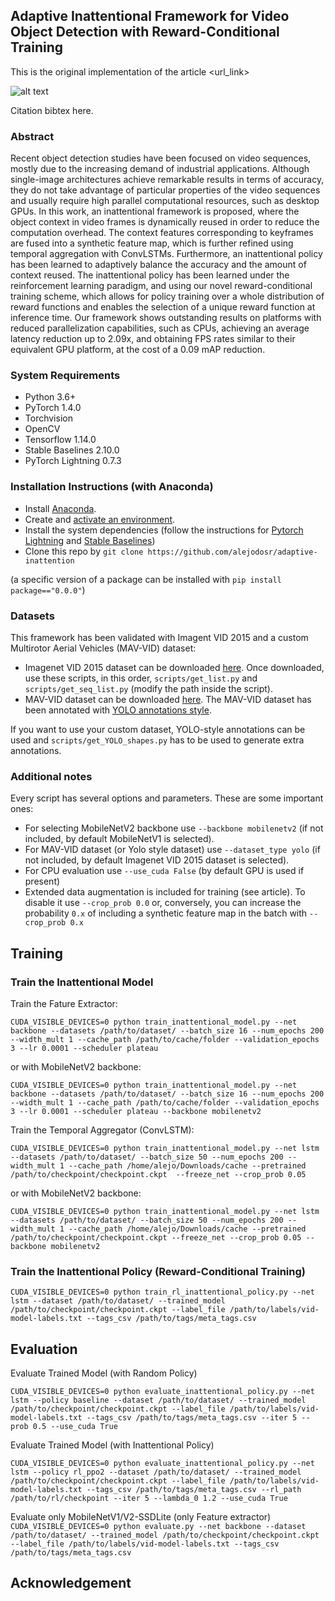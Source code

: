 ## Adaptive Inattentional Framework for Video Object Detection with Reward-Conditional Training #
This is the original implementation of the article <url_link>

![alt text](main_image.png)

Citation bibtex here.

### Abstract ###
Recent object detection studies have been focused on video sequences, mostly due to the increasing demand of industrial applications. Although single-image architectures achieve remarkable results in terms of accuracy, they do not take advantage of particular properties of the video sequences and usually require high parallel computational resources, such as desktop GPUs. In this work, an inattentional framework is proposed, where the object context in video frames is dynamically reused in order to reduce the computation overhead. The context features corresponding to keyframes are fused into a synthetic feature map, which is further refined using temporal aggregation with ConvLSTMs. Furthermore, an inattentional policy has been learned to adaptively balance the accuracy and the amount of context reused. The inattentional policy has been learned under the reinforcement learning paradigm, and using our novel reward-conditional training scheme, which allows for policy training over a whole distribution of reward functions and enables the selection of a unique reward function at inference time. Our framework shows outstanding results on platforms with reduced parallelization capabilities, such as CPUs, achieving an average latency reduction up to 2.09x, and obtaining FPS rates similar to their equivalent GPU platform, at the cost of a 0.09 mAP reduction.

### System Requirements ###

- Python 3.6+
- PyTorch 1.4.0
- Torchvision
- OpenCV
- Tensorflow 1.14.0
- Stable Baselines 2.10.0
- PyTorch Lightning 0.7.3

### Installation Instructions (with Anaconda) ###

- Install [Anaconda](https://docs.anaconda.com/anaconda/install/).
- Create and [activate an environment](https://docs.conda.io/projects/conda/en/latest/user-guide/tasks/manage-environments.html).
- Install the system dependencies (follow the instructions for [Pytorch Lightning](https://github.com/PyTorchLightning/pytorch-lightning) and [Stable Baselines](https://stable-baselines.readthedocs.io/en/master/guide/install.html))
- Clone this repo by `git clone https://github.com/alejodosr/adaptive-inattention`

(a specific version of a package can be installed with `pip install package=="0.0.0"`)

### Datasets ###

This framework has been validated with Imagent VID 2015 and a custom Multirotor Aerial Vehicles (MAV-VID) dataset:
- Imagenet VID 2015 dataset can be downloaded [here](http://bvisionweb1.cs.unc.edu/ILSVRC2017/download-videos-1p39.php). Once downloaded, use these scripts, in this order, `scripts/get_list.py` and `scripts/get_seq_list.py` (modify the path inside the script).
- MAV-VID dataset can be downloaded [here](https://bitbucket.org/alejodosr/mav-vid-dataset). The MAV-VID dataset has been annotated with [YOLO annotations style](https://github.com/AlexeyAB/Yolo_mark).

If you want to use your custom dataset, YOLO-style annotations can be used and `scripts/get_YOLO_shapes.py` has to be used to generate extra annotations.

### Additional notes ###
Every script has several options and parameters. These are some important ones:
- For selecting MobileNetV2 backbone use `--backbone mobilenetv2` (if not included, by default MobileNetV1 is selected).
- For MAV-VID dataset (or Yolo style dataset) use `--dataset_type yolo` (if not included, by default Imagenet VID 2015 dataset is selected).
- For CPU evaluation use `--use_cuda False` (by default GPU is used if present)
- Extended data augmentation is included for training (see article).  To disable it use `--crop_prob 0.0` or, conversely, you can increase the probability `0.x` of including a synthetic feature map in the batch with `--crop_prob 0.x`

## Training ##
### Train the Inattentional Model ###

Train the Fature Extractor:

`CUDA_VISIBLE_DEVICES=0 python train_inattentional_model.py --net backbone --datasets /path/to/dataset/ --batch_size 16 --num_epochs 200 --width_mult 1 --cache_path /path/to/cache/folder --validation_epochs 3 --lr 0.0001 --scheduler plateau`

or with MobileNetV2 backbone:

`CUDA_VISIBLE_DEVICES=0 python train_inattentional_model.py --net backbone --datasets /path/to/dataset/ --batch_size 16 --num_epochs 200 --width_mult 1 --cache_path /path/to/cache/folder --validation_epochs 3 --lr 0.0001 --scheduler plateau --backbone mobilenetv2`

Train the Temporal Aggregator (ConvLSTM):

```CUDA_VISIBLE_DEVICES=0 python train_inattentional_model.py --net lstm --datasets /path/to/dataset/ --batch_size 50 --num_epochs 200 --width_mult 1 --cache_path /home/alejo/Downloads/cache --pretrained /path/to/checkpoint/checkpoint.ckpt  --freeze_net --crop_prob 0.05```

or with MobileNetV2 backbone:

`CUDA_VISIBLE_DEVICES=0 python train_inattentional_model.py --net lstm --datasets /path/to/dataset/ --batch_size 50 --num_epochs 200 --width_mult 1 --cache_path /home/alejo/Downloads/cache --pretrained /path/to/checkpoint/checkpoint.ckpt --freeze_net --crop_prob 0.05 --backbone mobilenetv2`


### Train the Inattentional Policy (Reward-Conditional Training) ###

`CUDA_VISIBLE_DEVICES=0 python train_rl_inattentional_policy.py --net lstm --dataset /path/to/dataset/ --trained_model /path/to/checkpoint/checkpoint.ckpt --label_file /path/to/labels/vid-model-labels.txt --tags_csv /path/to/tags/meta_tags.csv`

## Evaluation ##
Evaluate Trained Model (with Random Policy)

`CUDA_VISIBLE_DEVICES=0 python evaluate_inattentional_policy.py --net lstm --policy baseline --dataset /path/to/dataset/ --trained_model /path/to/checkpoint/checkpoint.ckpt --label_file /path/to/labels/vid-model-labels.txt --tags_csv /path/to/tags/meta_tags.csv --iter 5 --prob 0.5 --use_cuda True`

Evaluate Trained Model (with Inattentional Policy)

``CUDA_VISIBLE_DEVICES=0 python evaluate_inattentional_policy.py --net lstm --policy rl_ppo2 --dataset /path/to/dataset/ --trained_model /path/to/checkpoint/checkpoint.ckpt --label_file /path/to/labels/vid-model-labels.txt --tags_csv /path/to/tags/meta_tags.csv --rl_path /path/to/rl/checkpoint --iter 5 --lambda_0 1.2 --use_cuda True``

Evaluate only MobileNetV1/V2-SSDLite (only Feature extractor)
``CUDA_VISIBLE_DEVICES=0 python evaluate.py --net backbone --dataset /path/to/dataset/ --trained_model /path/to/checkpoint/checkpoint.ckpt --label_file /path/to/labels/vid-model-labels.txt --tags_csv /path/to/tags/meta_tags.csv``

## Acknowledgement ##
